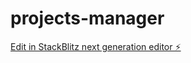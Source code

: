# projects-manager

[Edit in StackBlitz next generation editor ⚡️](https://stackblitz.com/~/github.com/sentynelai/projects-manager)